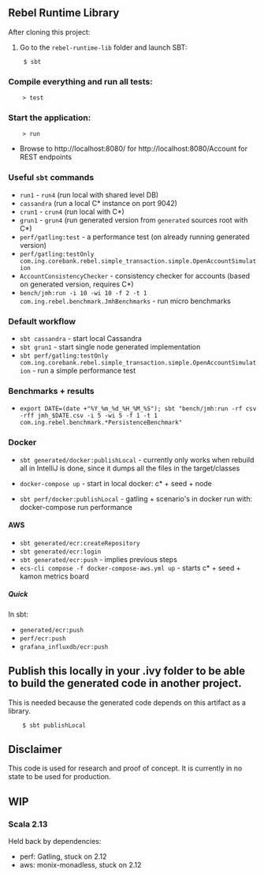 ## Rebel Runtime Library

After cloning this project:

1. Go to the `rebel-runtime-lib` folder and launch SBT:

        $ sbt

### Compile everything and run all tests:

        > test

### Start the application:

        > run

+ Browse to http://localhost:8080/ for http://localhost:8080/Account for REST endpoints

### Useful `sbt` commands

- `run1` - `run4`  (run local with shared level DB)
- `cassandra` (run a local C* instance on port 9042)
- `crun1` - `crun4` (run local with C*)
- `grun1` - `grun4` (run generated version from `generated` sources root with C*)
- `perf/gatling:test` - a performance test (on already running generated version)
- `perf/gatling:testOnly com.ing.corebank.rebel.simple_transaction.simple.OpenAccountSimulation`
- `AccountConsistencyChecker` - consistency checker for accounts (based on generated version, requires C*)
- `bench/jmh:run -i 10 -wi 10 -f 2 -t 1 com.ing.rebel.benchmark.JmhBenchmarks` - run micro benchmarks

### Default workflow

- `sbt cassandra` - start local Cassandra
- `sbt grun1` - start single node generated implementation
- `sbt perf/gatling:testOnly com.ing.corebank.rebel.simple_transaction.simple.OpenAccountSimulation` -  run a simple performance test

### Benchmarks + results
- `export DATE=(date +"%Y_%m_%d_%H_%M_%S"); sbt "bench/jmh:run -rf csv -rff jmh_$DATE.csv -i 5 -wi 5 -f 1 -t 1 com.ing.rebel.benchmark.*PersistenceBenchmark"`

### Docker

- `sbt generated/docker:publishLocal` - currently only works when rebuild all in IntelliJ is done, since it dumps all the files in the target/classes

- `docker-compose up` - start in local docker: c* + seed + node

- `sbt perf/docker:publishLocal` - gatling + scenario's in docker
run with: docker-compose run performance

#### AWS

- `sbt generated/ecr:createRepository`
- `sbt generated/ecr:login`
- `sbt generated/ecr:push` - implies previous steps
- `ecs-cli compose -f docker-compose-aws.yml up` - starts c* + seed + kamon metrics board

##### Quick

In sbt:

- `generated/ecr:push`
- `perf/ecr:push`
- `grafana_influxdb/ecr:push`

## Publish this locally in your .ivy folder to be able to build the generated code in another project.

This is needed because the generated code depends on this artifact as a library.

        $ sbt publishLocal

## Disclaimer

This code is used for research and proof of concept. It is currently in no state to be used for production.

## WIP

### Scala 2.13

Held back by dependencies:

- perf: Gatling, stuck on 2.12
- aws: monix-monadless, stuck on 2.12